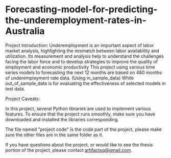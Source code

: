 # Forecasting-model-for-predicting-the-underemployment-rates-in-Australia

Project introduction:
Underemployment is an important aspect of labor market analysis, highlighting the mismatch between labor availability and utilization. Its measurement and analysis help to understand the challenges facing the labor force and to develop strategies to improve the quality of employment and economic productivity
This project using various time series models to forecasting the next 12 months are based on 480 months of underemployment rate data. (Using in_sample_data)
While out_of_sample_data is for evaluating the effectiveness of selected models in test data.

Project Caveats:

In this project, several Python libraries are used to implement various features. To ensure that the project runs smoothly, make sure you have downloaded and installed the libraries corresponding.

The file named "project code" is the code part of the project, please make sure the other files are in the same folder as it.

If you have questions about the project, or would like to see the thesis portion of the project, please contact artifactsq@gmail.com.
